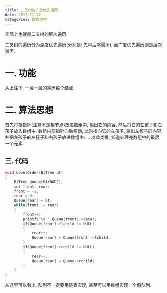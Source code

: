 ```yaml
---
title: 二叉树的广度优先遍历
date: 2017-11-22
categories: 数据结构
---
```


实际上也就是二叉树的层次遍历.
<!--more-->
二叉树的遍历分为深度优先遍历(分别是: 先中后序遍历), 而广度优先遍历则是层次遍历.

# 一. 功能
从上往下, 一层一层的遍历每个结点.

# 二. 算法思想
首先将根指针(注意不是根节点)放进数组中, 输出它的内容, 然后将它的左孩子和右孩子放入数组中. 
数组内部指针向后移动, 此时指向它的左孩子, 输出左孩子的内容, 并把左孩子的左孩子和右孩子放进数组中.
...
以此类推, 知道处理完数组中的最后一个元素.

## 三. 代码
```c
void LevelOrder(BiTree bt)
{
    BiTree Queue[MAXNODE];
    int front, rear;
    front = -1;
    rear = 0;
    Queue[rear] = bt;
    while(front != rear)
    {
        front++;
        printf("%d ",Queue[front]->data);
        if(Queue[front]->lchild != NULL)
        {
            rear++;
            Queue[rear] = Queue[front]->lchild;
        }
        if(Queue[front]->rchild != NULL)
        {
            rear++;
            Queue[rear] = Queue->rchild;
        }
    }
}
```

从这里可以看出, 队列不一定要用链表实现, 甚至可以用数组实现一个假队列.